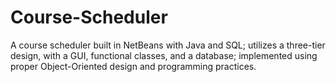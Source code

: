 # Course-Scheduler
A course scheduler built in NetBeans with Java and SQL; utilizes a three-tier design, with a GUI, functional classes, and a database; implemented using proper Object-Oriented design and programming practices.

